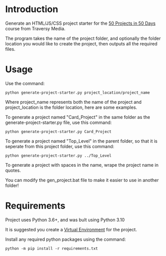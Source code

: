 # Introduction

Generate an HTML/JS/CSS project starter for the [50 Projects in 50 Days](https://50projects50days.com/) course from Traversy Media.

The program takes the name of the project folder, and optionally the folder location you would like to create the project, then outputs all the required files.

# Usage

Use the command:

```
python generate-project-starter.py project_location/project_name
```

Where project_name represents both the name of the project and project_location is the folder location, here are some examples.

To generate a project named "Card_Project" in the same folder as the generate-project-starter.py file, use this command:

```
python generate-project-starter.py Card_Project
```

To generate a project named "Top_Level" in the parent folder, so that it is seperate from this project folder, use this command:

```
python generate-project-starter.py ../Top_Level
```

To generate a project with spaces in the name, wrape the project name in quotes.

You can modify the gen_project.bat file to make it easier to use in another folder!

# Requirements

Project uses Python 3.6+, and was bult using Python 3.10

It is suggested you create a [Virtual Environment](https://docs.python.org/3/library/venv.html) for the project.

Install any required python packages using the command:

```
python -m pip install -r requirements.txt
```
